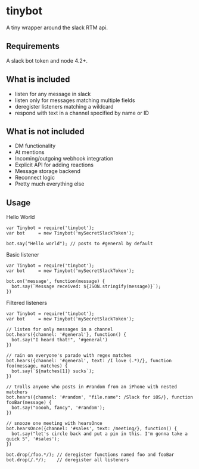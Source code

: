 # tinybot

A tiny wrapper around the slack RTM api.

## Requirements

A slack bot token and node 4.2+.

## What is included

* listen for any message in slack
* listen only for messages matching multiple fields
* deregister listeners matching a wildcard
* respond with text in a channel specified by name or ID

## What is not included

* DM functionality
* At mentions
* Incoming/outgoing webhook integration
* Explicit API for adding reactions
* Message storage backend
* Reconnect logic
* Pretty much everything else

## Usage

Hello World

    var Tinybot = require('tinybot');
    var bot     = new Tinybot('mySecretSlackToken');

    bot.say("Hello world"); // posts to #general by default

Basic listener

    var Tinybot = require('tinybot');
    var bot     = new Tinybot('mySecretSlackToken');

    bot.on('message', function(message) {
      bot.say(`Message received: ${JSON.stringify(message)}`);
    })

Filtered listeners

    var Tinybot = require('tinybot');
    var bot     = new Tinybot('mySecretSlackToken');

    // listen for only messages in a channel
    bot.hears({channel: '#general'}, function() {
      bot.say("I heard that!", '#general')
    })

    // rain on everyone's parade with regex matches
    bot.hears({channel: '#general', text: /I love (.*)/}, function foo(message, matches) {
      bot.say(`${matches[1]} sucks`);
    })

    // trolls anyone who posts in #random from an iPhone with nested matchers
    bot.hears({channel: '#random', "file.name": /Slack for iOS/}, function fooBar(message) {
      bot.say("ooooh, fancy", '#random');
    })

    // snooze one meeting with hearsOnce
    bot.hearsOnce({channel: '#sales', text: /meeting/}, function() {
      bot.say("let's circle back and put a pin in this. I'm gonna take a quick 5", '#sales');
    })

    bot.drop(/foo.*/); // deregister functions named foo and fooBar
    bot.drop(/.*/);    // deregister all listeners
